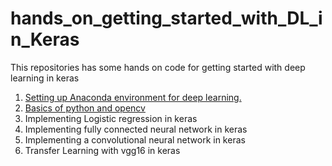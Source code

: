 # hands_on_getting_started_with_DL_in_Keras
This repositories has some hands on code for getting started with deep learning in keras

1. [Setting up Anaconda environment for deep learning.](https://github.com/anujshah1003/hands_on_getting_started_with_DL_in_Keras/tree/master/setting_up_DL_env)
2. [Basics of python and opencv](https://github.com/anujshah1003/hands_on_getting_started_with_DL_in_Keras/tree/master/basics_python_opencv)
3. Implementing Logistic regression in keras
4. Implementing fully connected neural network in keras
5. Implementing a convolutional neural network in keras
6. Transfer Learning with vgg16 in keras


